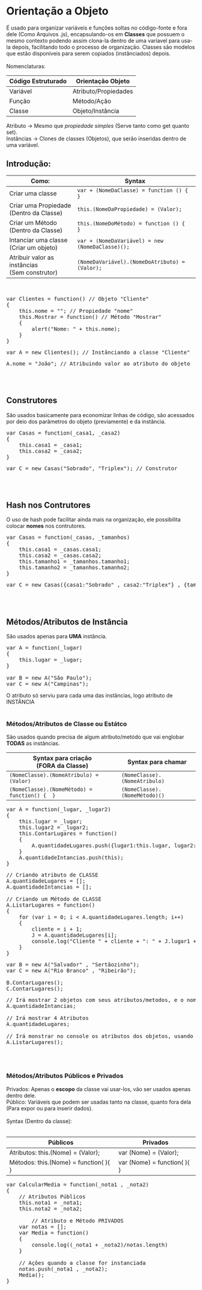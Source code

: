 # Orientação a Objeto

É usado para organizar variáveis e funções soltas no código-fonte e fora dele (Como Arquivos .js), encapsulando-os em **Classes** que possuem o mesmo contexto podendo assim clona-la dentro de uma varíavel para usa-la depois, facilitando todo o processo de organização. Classes são modelos que estão disponiveis para serem copiados (instânciados) depois.<br><br>
Nomenclaturas:

Código Estruturado | Orientação Objeto
--- | ---
Variável | Atributo/Propiedades
Função | Método/Ação
Classe | Objeto/Instância

Atributo -> Mesmo que *propiedade simples* (Serve tanto como get quanto set).<br>
Instâncias -> Clones de classes (Objetos), que serão inseridas dentro de uma variável.<br>

## Introdução:

Como: | Syntax
--- | ---
Criar uma classe | `var + (NomeDaClasse) = function () {  }` 
Criar uma Propiedade<br>(Dentro da Classe) | `this.(NomeDaPropiedade) = (Valor);` 
Criar um Método<br>(Dentro da Classe) | `this.(NomeDoMétodo) = function () {  }` 
Intanciar uma classe<br>(Criar um objeto) | `var + (NomeDaVariável) = new (NomeDaClasse)();` 
Atribuir valor as instâncias<br>(Sem construtor) | `(NomeDaVariável).(NomeDoAtributo) = (Valor);`

<br>
<pre>
var Clientes = function() // Objeto "Cliente"
{
    this.nome = ""; // Propiedade "nome"
    this.Mostrar = function() // Método "Mostrar"
    {
        alert("Nome: " + this.nome);
    }
}
</pre>

<pre>
var A = new Clientes(); // Instânciando a classe "Cliente"
</pre>

<pre>
A.nome = "João"; // Atribuindo valor ao atributo do objeto
</pre>
<br>
<br>

## Construtores

São usados basicamente para economizar linhas de código, são acessados por deio dos parâmetros do objeto (previamente) e da instância.

<pre>
var Casas = function(_casa1, _casa2)
{
    this.casa1 = _casa1;
    this.casa2 = _casa2;
}
</pre>
<pre>
var C = new Casas("Sobrado", "Triplex"); // Construtor 
</pre>
<br>
<br>

## Hash nos Contrutores

O uso de hash pode facilitar ainda mais na organização, ele possibilita colocar **nomes** nos contrutores.

<pre>
var Casas = function(_casas, _tamanhos)
{
    this.casa1 = _casas.casa1;
    this.casa2 = _casas.casa2;
    this.tamanho1 = _tamanhos.tamanho1;
    this.tamanho2 = _tamanhos.tamanho2;
}
</pre>
<pre>
var C = new Casas({casa1:"Sobrado" , casa2:"Triplex"} , {tamanho1:"Grande" , tamanho2:"Pequena"});
</pre>
<br>
<br>

## Métodos/Atributos de Instância

São usados apenas para **UMA** instância.

<pre>
var A = function(_lugar)
{
    this.lugar = _lugar;
}

var B = new A("São Paulo");
var C = new A("Campinas");
</pre>

O atributo só serviu para cada uma das instâncias, logo atributo de INSTÂNCIA
<br>
<br>

### Métodos/Atributos de Classe ou Estátco

São usados quando precisa de algum atributo/metódo que vai englobar **TODAS** as instâncias.<br>

Syntax para criação<br>(FORA da Classe) | Syntax para chamar
--- | ---
`(NomeClasse).(NomeAtribulo) = (Valor)` | `(NomeClasse).(NomeAtribulo)`
`(NomeClasse).(NomeMétodo) = function() {  }` | `(NomeClasse).(NomeMétodo)()`

<pre>
var A = function(_lugar, _lugar2)
{
	this.lugar = _lugar;
	this.lugar2 = _lugar2;
	this.ContarLugares = function()
	{
		A.quantidadeLugares.push({lugar1:this.lugar, lugar2:this.lugar2});
	}
	A.quantidadeIntancias.push(this);
}
</pre>

<pre>
// Criando atributo de CLASSE
A.quantidadeLugares = []; 
A.quantidadeIntancias = [];

// Criando um Método de CLASSE
A.ListarLugares = function()
{
	for (var i = 0; i < A.quantidadeLugares.length; i++)
    {
		cliente = i + 1;
		J = A.quantidadeLugares[i];
		console.log("Cliente " + cliente + ": " + J.lugar1 + " e " + J.lugar2);
    }
}
</pre>

<pre>
var B = new A("Salvador" , "Sertãozinho");
var C = new A("Rio Branco" , "Ribeirão");

B.ContarLugares();
C.ContarLugares();
</pre>

<pre>
// Irá mostrar 2 objetos com seus atributos/metodos, e o nome da CLASSE que eles pertencem
A.quantidadeIntancias;

// Irá mostrar 4 Atributos
A.quantidadeLugares;

// Irá monstrar no console os atributos dos objetos, usando o MÉTODO DE CLASSE para isso
A.ListarLugares(); 
</pre>
<br>
<br>

### Métodos/Atributos Públicos e Privados

Privados: Apenas o **escopo** da classe vai usar-los, vão ser usados apenas dentro dele.<br>
Público: Variáveis que podem ser usadas tanto na classe, quanto fora dela (Para expor ou para inserir dados).<br><br>
Syntax (Dentro da classe):<br><br>

Públicos | Privados
--- | ---
Atributos: this.(Nome) = (Valor); | var (Nome) = (Valor);
Métodos: this.(Nome) = function( ){  } | var (Nome) = function( ){  }

<pre>
var CalcularMedia = function(_nota1 , _nota2)
{
	// Atributos Públicos
	this.nota1 = _nota1;
	this.nota2 = _nota2;

    	// Atributo e Método PRIVADOS
	var notas = [];
	var Media = function()
	{
		console.log((_nota1 + _nota2)/notas.length)
	}
	
	// Ações quando a classe for instanciada
	notas.push(_nota1 , _nota2);
	Media();
}
</pre>
